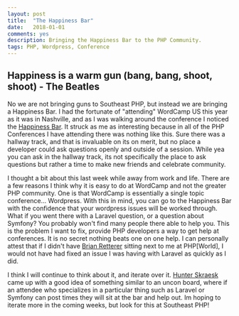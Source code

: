 ```yaml
---
layout: post
title:  "The Happiness Bar"
date:   2018-01-01
comments: yes
description: Bringing the Happiness Bar to the PHP Community.
tags: PHP, Wordpress, Conference
---
```


## Happiness is a warm gun (bang, bang, shoot, shoot) - The Beatles

No we are not bringing guns to Southeast PHP, but instead we are bringing a Happiness Bar. I had the fortunate of "attending" WordCamp US this year as it was in Nashville, and as I was walking around the conference I noticed the [Happiness Bar](https://2018.miami.wordcamp.org/happiness-bar/). It struck as me as interesting because in all of the PHP Conferences I have attending there was nothing like this. Sure there was a hallway track, and that is invaluable on its on merit, but no place a developer could ask questions openly and outside of a session. While yea you can ask in the hallway track, its not specifically the place to ask questions but rather a time to make new friends and celebrate community. 

I thought a bit about this last week while away from work and life. There are a few reasons I think why it is easy to do at WordCamp and not the greater PHP community. One is that WordCamp is essentially a single topic conference... Wordpress. With this in mind, you can go to the Happiness Bar with the confidence that your wordpress issues will be worked through. What if you went there with a Laravel question, or a question about Symfony? You probably won't find many people there able to help you. This is the problem I want to fix, provide PHP developers a way to get help at conferences. It is no secret nothing beats one on one help. I can personally attest that if I didn't have [Brian Retterer](https://twitter.com/bretterer) sitting next to me at PHP[World], I would not have had fixed an issue I was having with Laravel as quickly as I did. 

I think I will continue to think about it, and iterate over it. [Hunter Skraesk](https://twitter.com/HSkrasek) came up with a good idea of something similar to an uncon board, where if an attendee who specializes in a particular thing such as Laravel or Symfony can post times they will sit at the bar and help out. Im hoping to iterate more in the coming weeks, but look for this at Southeast PHP!
